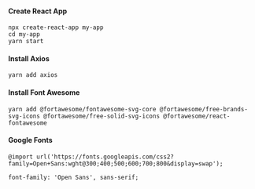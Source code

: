 #### Create React App

```
npx create-react-app my-app
cd my-app
yarn start
```

#### Install Axios

```
yarn add axios
```

#### Install Font Awesome

```
yarn add @fortawesome/fontawesome-svg-core @fortawesome/free-brands-svg-icons @fortawesome/free-solid-svg-icons @fortawesome/react-fontawesome
```

#### Google Fonts

```
@import url('https://fonts.googleapis.com/css2?family=Open+Sans:wght@300;400;500;600;700;800&display=swap');

font-family: 'Open Sans', sans-serif;
```
